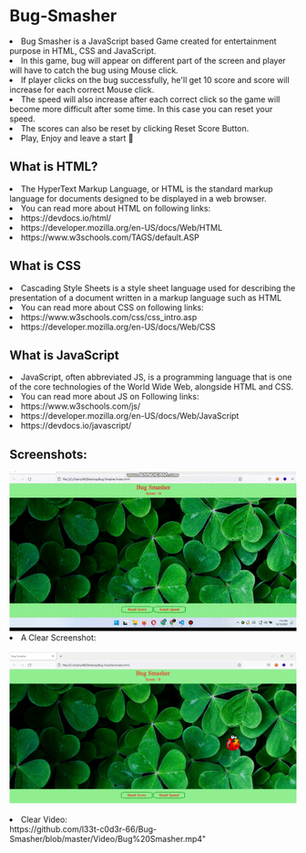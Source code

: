 # Bug-Smasher
<li> Bug Smasher is a JavaScript based Game created for entertainment purpose in HTML, CSS and JavaScript. 
<li> In this game, bug will appear on different part of the screen and player will have to catch the bug using Mouse click.
<li> If player clicks on the bug successfully, he'll get 10 score and score will increase for each correct Mouse click.
<li> The speed will also increase after each correct click so the game will become more difficult after some time. In this case you can reset your speed.
<li> The scores can also be reset by clicking Reset Score Button.
<li> Play, Enjoy and leave a start 🙂

## What is HTML?
<li> The HyperText Markup Language, or HTML is the standard markup language for documents designed to be displayed in a web browser.
<li> You can read more about HTML on following links:
<li> https://devdocs.io/html/
<li> https://developer.mozilla.org/en-US/docs/Web/HTML
<li> https://www.w3schools.com/TAGS/default.ASP

## What is CSS
<li> Cascading Style Sheets is a style sheet language used for describing the presentation of a document written in a markup language such as HTML
<li> You can read more about CSS on following links:
<li> https://www.w3schools.com/css/css_intro.asp
<li> https://developer.mozilla.org/en-US/docs/Web/CSS

## What is JavaScript
<li> JavaScript, often abbreviated JS, is a programming language that is one of the core technologies of the World Wide Web, alongside HTML and CSS.
<li> You can read more about JS on Following links: 
<li> https://www.w3schools.com/js/
<li> https://developer.mozilla.org/en-US/docs/Web/JavaScript
<li> https://devdocs.io/javascript/

## Screenshots:
<img src="https://github.com/l33t-c0d3r-66/Bug-Smasher/blob/master/images/Bug%20Smasher.gif">

<li> A Clear Screenshot: <br>
<br>
<img src="https://github.com/l33t-c0d3r-66/Bug-Smasher/blob/master/Video/1.png">
<br><br>
<li> Clear Video: <br>
https://github.com/l33t-c0d3r-66/Bug-Smasher/blob/master/Video/Bug%20Smasher.mp4"



